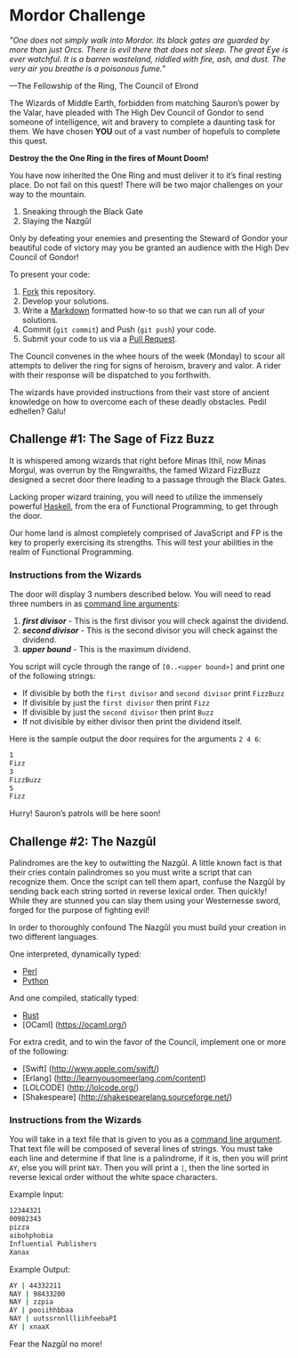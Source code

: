 Mordor Challenge
================

*"One does not simply walk into Mordor. Its black gates are guarded by more than just Orcs. There is evil there that does not sleep. The great Eye is ever watchful. It is a barren wasteland, riddled with fire, ash, and dust. The very air you breathe is a poisonous fume."*

—The Fellowship of the Ring, The Council of Elrond

The Wizards of Middle Earth, forbidden from matching Sauron’s power by the Valar, have pleaded with The High Dev Council of Gondor to send someone of intelligence, wit and bravery to complete a daunting task for them. We have chosen **YOU** out of a vast number of hopefuls to complete this quest.

**Destroy the the One Ring in the fires of Mount Doom!**

You have now inherited the One Ring and must deliver it to it’s final resting place. Do not fail on this quest! There will be two major challenges on your way to the mountain.

  1. Sneaking through the Black Gate
  2. Slaying the Nazgûl

Only by defeating your enemies and presenting the Steward of Gondor your beautiful code of victory may you be granted an audience with the High Dev Council of Gondor!

To present your code:


1. [Fork](https://help.github.com/articles/fork-a-repo/) this repository.  
2. Develop your solutions.
3. Write a [Markdown](https://help.github.com/articles/github-flavored-markdown/) 
   formatted how-to so that we can run all of your solutions.
4. Commit (`git commit`) and Push (`git push`) your code.
5. Submit your code to us via a [Pull Request](https://help.github.com/articles/using-pull-requests/).

The Council convenes in the whee hours of the week (Monday) to scour all attempts to deliver the ring for signs of heroism, bravery and valor. A rider with their response will be dispatched to you forthwith.

The wizards have provided instructions from their vast store of ancient knowledge on how to overcome each of these deadly obstacles. Pedil edhellen? Galu! 

Challenge #1: The Sage of Fizz Buzz
------------------------
It is whispered among wizards that right before Minas Ithil, now Minas Morgul, was overrun by the Ringwraiths, the famed Wizard FizzBuzz designed a secret door there leading to a passage through the Black Gates.  

Lacking proper wizard training, you will need to utilize the immensely powerful [Haskell](https://www.haskell.org/haskellwiki/Haskell), from the era of Functional Programming, to get through the door. 

Our home land is almost completely comprised of JavaScript and FP is the key to properly exercising its strengths. This will test your abilities in the realm of Functional Programming. 

### Instructions from the Wizards
The door will display 3 numbers described below. You will need to read three numbers in as [command line arguments](https://en.wikipedia.org/wiki/Command-line_interface#Arguments):

1. ***first divisor*** - This is the first divisor you will check against the 
													dividend.
2. ***second divisor*** - This is the second divisor you will check against the 
													dividend.
3. ***upper bound*** - This is the maximum dividend.

You script will cycle through the range of `[0..<upper bound>]` and print one of the following strings:

* If divisible by both the `first divisor` and `second divisor` print `FizzBuzz`
* If divisible by just the `first divisor` then print `Fizz`
* If divisible by just the `second divisor` then print `Buzz`
* If not divisible by either divisor then print the dividend itself.

Here is the sample output the door requires for the arguments `2 4 6`:

```bash
1
Fizz
3
FizzBuzz
5
Fizz
```
Hurry! Sauron’s patrols will be here soon!

Challenge #2: The Nazgûl
-------------------------------------------------
Palindromes are the key to outwitting the Nazgûl. A little known fact is that their cries contain palindromes so you must write a script that can recognize them. Once the script can tell them apart, confuse the Nazgûl by sending back each string sorted in reverse lexical order. Then quickly! While they are stunned you can slay them using your Westernesse sword, forged for the purpose of fighting evil!

In order to thoroughly confound The Nazgûl you must build your creation in two different languages.

One interpreted, dynamically typed:

* [Perl](http://www.perl.org)
* [Python](https://www.python.org)

And one compiled, statically typed:

* [Rust](http://www.rust-lang.org)
* [OCaml] (https://ocaml.org/)

For extra credit, and to win the favor of the Council, implement one or more of the following:

* [Swift] (http://www.apple.com/swift/)
* [Erlang] (http://learnyousomeerlang.com/content)
* [LOLCODE] (http://lolcode.org/)
* [Shakespeare] (http://shakespearelang.sourceforge.net/)

### Instructions from the Wizards
You will take in a text file that is given to you as a 
[command line argument](https://en.wikipedia.org/wiki/Command-line_interface#Arguments).  That text file will be composed of several lines of
strings.  You must take each line and determine if that line is a palindrome,
if it is, then you will print `AY`, else you will print `NAY`.  Then you will 
print a `|`, then the line sorted in reverse lexical order without the white 
space characters.

Example Input:
```bash
12344321
00982343
pizza
aibohphobia
Influential Publishers
Xanax
```

Example Output:
```bash
AY | 44332211
NAY | 98433200
NAY | zzpia
AY | pooiihhbbaa
NAY | uutssrnnllliihfeebaPI
AY | xnaaX
```

Fear the Nazgûl no more!
